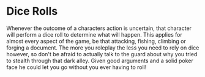 # Dice Rolls
Whenever the outcome of a characters action is uncertain, that character will perform a dice roll to determine what will happen. This applies for almost every aspect of the game, be that attacking, fishing, climbing or forging a document. The more you roleplay the less you need to rely on dice however, so don't be afraid to actually talk to the guard about why you tried to stealth through that dark alley. Given good arguments and a solid poker face he could let you go without you ever having to roll!